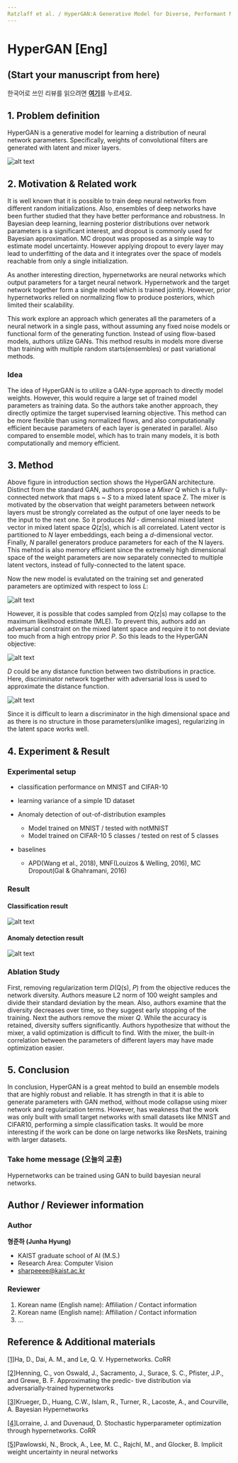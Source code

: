 ```yaml
---
Ratzlaff et al. / HyperGAN:A Generative Model for Diverse, Performant Neural Networks / ICML19
---
```


#  HyperGAN \[Eng\]

## \(Start your manuscript from here\)


한국어로 쓰인 리뷰를 읽으려면 [**여기**](icml-2021-hypergan-kor.md)를 누르세요.

##  1. Problem definition

HyperGAN is a generative model for learning a distribution of neural network parameters. Specifically, weights of convolutional filters are generated with latent and mixer layers.

![alt text](../../.gitbook/assets/17/Screen%20Shot%202021-10-24%20at%207.17.22%20PM.png)

## 2. Motivation & Related work

It is well known that it is possible to train deep neural networks from different random initializations. Also, ensembles of deep networks have been further studied that they have better performance and robustness. In Bayesian deep learning, learning posterior distributions over network parameters is a significant interest, and dropout is commonly used for Bayesian approximation. MC dropout was proposed as a simple way to estimate model uncertainty. However applying dropout to every layer may lead to underfitting of the data and it integrates over the space of models reachable from only a single initialization. 

As another interesting direction, hypernetworks are neural networks which output parameters for a target neural network. Hypernetwork and the target network together form a single model which is trained jointly. However, prior hypernetworks relied on normalizing flow to produce posteriors, which limited their scalability. 

This work explore an approach which generates all the parameters of a neural network in a single pass, without assuming any fixed noise models or functional form of the generating function. Instead of using flow-based models, authors utilize GANs. This method results in models more diverse than training with multiple random starts(ensembles) or past variational methods.


### Idea

The idea of HyperGAN is to utilize a GAN-type approach to directly model weights. However, this would require a large set of trained model parameters as training data. So the authors take another approach, they directly optimize the target supervised learning objective. This method can be more flexible than using normalized flows, and also computationally efficient because parameters of each layer is generated in parallel. Also compared to ensemble model, which has to train many models, it is both computationally and memory efficient.

## 3. Method

Above figure in introduction section shows the HyperGAN architecture.
Distinct from the standard GAN, authors propose a *Mixer* Q which is a fully-connected network that maps s ~ *S* to a mixed latent space Z. The mixer is motivated by the observation that weight parameters between network layers must be strongly correlated as the output of one layer needs to be the input to the next one. So it produces *Nd* - dimensional mixed latent vector in mixed latent space *Q*(z|s), which is all correlated. Latent vector is partitioned to *N* layer embeddings, each being a *d*-dimensional vector. Finally, *N* parallel generators produce parameters for each of the N layers. This mehtod is also memory efficient since the extremely high dimensional space of the weight parameters are now separately connected to multiple latent vectors, instead of fully-connected to the latent space.

Now the new model is evalutated on the training set and generated parameters are optimized with respect to loss *L*:

![alt text](../../.gitbook/assets/17/Screen%20Shot%202021-10-24%20at%207.17.36%20PM.png)

However, it is possible that codes sampled from *Q*(z|s) may collapse to the maximum likelihood estimate (MLE). To prevent this, authors add an adversarial constraint on the mixed latent space and require it to not deviate too much from a high entropy prior *P*. So this leads to the HyperGAN objective:

![alt text](../../.gitbook/assets/17/Screen%20Shot%202021-10-24%20at%207.17.44%20PM.png)

*D* could be any distance function between two distributions in practice. Here, discriminator network together with adversarial loss is used to approximate the distance function.


![alt text](../../.gitbook/assets/17/Screen%20Shot%202021-10-24%20at%208.39.57%20PM.png)

Since it is difficult to learn a discriminator in the high dimensional space and as there is no structure in those parameters(unlike images), regularizing in the latent space works well.



## 4. Experiment & Result

### Experimental setup

- classification performance on MNIST and CIFAR-10
- learning variance of a simple 1D dataset
- Anomaly detection of out-of-distribution examples
  - Model trained on MNIST / tested with notMNIST
  - Model trained on CIFAR-10 5 classes / tested on rest of 5 classes

- baselines
  - APD(Wang et al., 2018), MNF(Louizos & Welling, 2016), MC Dropout(Gal & Ghahramani, 2016)


### Result

#### Classification result

![alt text](../../.gitbook/assets/17/Screen%20Shot%202021-10-24%20at%207.18.17%20PM.png)

#### Anomaly detection result

![alt text](../../.gitbook/assets/17/Screen%20Shot%202021-10-24%20at%207.18.38%20PM.png)

### Ablation Study

First, removing regularization term *D*(Q(s), *P*) from the objective reduces the network diversity. Authors measure L2 norm of 100 weight samples and divide their standard deviation by the mean. Also, authors examine that the diversity decreases over time, so they suggest early stopping of the training. Next the authors remove the mixer *Q*. While the accuracy is retained, diversity suffers significantly. Authors hypothesize that without the mixer, a valid optimization is difficult to find. With the mixer, the built-in correlation between the parameters of different layers may have made optimization easier.

## 5. Conclusion

In conclusion, HyperGAN is a great mehtod to build an ensemble models that are highly robust and reliable. It has strength in that it is able to generate parameters with GAN method, without mode collapse using mixer network and regularization terms. However, has weakness that the work was only built with small target networks with small datasets like MNIST and CIFAR10, performing a simple classification tasks. It would be more interesting if the work can be done on large networks like ResNets, training with larger datasets.

### Take home message \(오늘의 교훈\)

Hypernetworks can be trained using GAN to build bayesian neural networks.

## Author / Reviewer information

### Author

**형준하 (Junha Hyung)**
* KAIST graduate school of AI (M.S.)
* Research Area: Computer Vision
* sharpeeee@kaist.ac.kr

### Reviewer

1. Korean name \(English name\): Affiliation / Contact information
2. Korean name \(English name\): Affiliation / Contact information
3. ...

## Reference & Additional materials

[[1]](https://arxiv.org/abs/1609.09106)Ha, D., Dai, A. M., and Le, Q. V. Hypernetworks. CoRR

[[2]](http://bayesiandeeplearning.org/2018/papers/121.pdf)Henning, C., von Oswald, J., Sacramento, J., Surace, S. C., Pfister, J.P., and Grewe, B. F. Approximating the predic- tive distribution via adversarially-trained hypernetworks

[[3]](https://arxiv.org/abs/1710.04759)Krueger, D., Huang, C.W., Islam, R., Turner, R., Lacoste, A., and Courville, A. Bayesian Hypernetworks

[[4]](https://arxiv.org/abs/1802.09419)Lorraine, J. and Duvenaud, D. Stochastic hyperparameter optimization through hypernetworks. CoRR

[[5]](https://arxiv.org/abs/1711.01297)Pawlowski, N., Brock, A., Lee, M. C., Rajchl, M., and Glocker, B. Implicit weight uncertainty in neural networks

